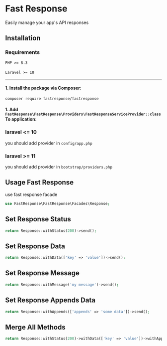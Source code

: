 # Fast Response

<p>Easily manage your app's API responses</p>

## Installation

### Requirements

`PHP >= 8.3`
<br>
<br>
`Laravel >= 10`

---

#### 1. Install the package via Composer:

```
composer require fastresponse/fastresponse
```

#### 1. Add `FastResponse\FastResponse\Providers\FastResponseServiceProvider::class` To application:

### laravel <= 10

you should add provider in `config/app.php`

### laravel >= 11

you should add provider in `bootstrap/providers.php`

## Usage Fast Response

use fast response facade

```php
use FastResponse\FastResponse\Facades\Response;
```

## Set Response Status

```php
return Response::withStatus(200)->send();
```

## Set Response Data

```php
return Response::withData(['key' => 'value'])->send();
```

## Set Response Message

```php
return Response::withMessage('my message')->send();
```

## Set Response Appends Data

```php
return Response::withAppends(['appends' => 'some data'])->send();
```

## Merge All Methods

```php
return Response::withStatus(200)->withData(['key' => 'value'])->withAppends(['user' => ['id' => 1, 'email' => 'email@email.com']])->withMessage('response message')->send();
```